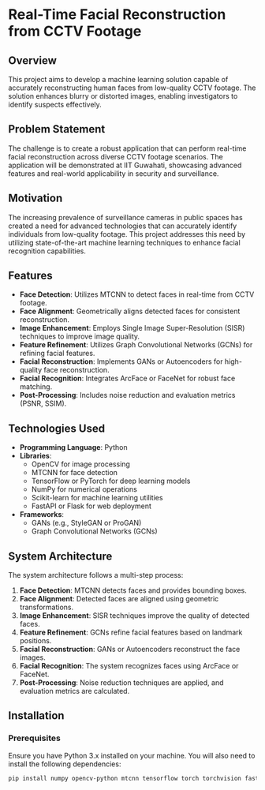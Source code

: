 # Real-Time Facial Reconstruction from CCTV Footage

## Overview

This project aims to develop a machine learning solution capable of accurately reconstructing human faces from low-quality CCTV footage. The solution enhances blurry or distorted images, enabling investigators to identify suspects effectively.

## Problem Statement

The challenge is to create a robust application that can perform real-time facial reconstruction across diverse CCTV footage scenarios. The application will be demonstrated at IIT Guwahati, showcasing advanced features and real-world applicability in security and surveillance.

## Motivation

The increasing prevalence of surveillance cameras in public spaces has created a need for advanced technologies that can accurately identify individuals from low-quality footage. This project addresses this need by utilizing state-of-the-art machine learning techniques to enhance facial recognition capabilities.

## Features

- **Face Detection**: Utilizes MTCNN to detect faces in real-time from CCTV footage.
- **Face Alignment**: Geometrically aligns detected faces for consistent reconstruction.
- **Image Enhancement**: Employs Single Image Super-Resolution (SISR) techniques to improve image quality.
- **Feature Refinement**: Utilizes Graph Convolutional Networks (GCNs) for refining facial features.
- **Facial Reconstruction**: Implements GANs or Autoencoders for high-quality face reconstruction.
- **Facial Recognition**: Integrates ArcFace or FaceNet for robust face matching.
- **Post-Processing**: Includes noise reduction and evaluation metrics (PSNR, SSIM).

## Technologies Used

- **Programming Language**: Python
- **Libraries**:
  - OpenCV for image processing
  - MTCNN for face detection
  - TensorFlow or PyTorch for deep learning models
  - NumPy for numerical operations
  - Scikit-learn for machine learning utilities
  - FastAPI or Flask for web deployment
- **Frameworks**: 
  - GANs (e.g., StyleGAN or ProGAN)
  - Graph Convolutional Networks (GCNs)

## System Architecture

The system architecture follows a multi-step process:

1. **Face Detection**: MTCNN detects faces and provides bounding boxes.
2. **Face Alignment**: Detected faces are aligned using geometric transformations.
3. **Image Enhancement**: SISR techniques improve the quality of detected faces.
4. **Feature Refinement**: GCNs refine facial features based on landmark positions.
5. **Facial Reconstruction**: GANs or Autoencoders reconstruct the face images.
6. **Facial Recognition**: The system recognizes faces using ArcFace or FaceNet.
7. **Post-Processing**: Noise reduction techniques are applied, and evaluation metrics are calculated.

## Installation

### Prerequisites

Ensure you have Python 3.x installed on your machine. You will also need to install the following dependencies:

```bash
pip install numpy opencv-python mtcnn tensorflow torch torchvision fastapi uvicorn scikit-learn
